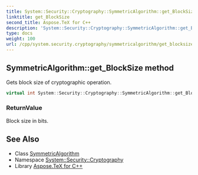 ```yaml
---
title: System::Security::Cryptography::SymmetricAlgorithm::get_BlockSize method
linktitle: get_BlockSize
second_title: Aspose.TeX for C++
description: 'System::Security::Cryptography::SymmetricAlgorithm::get_BlockSize method. Gets block size of cryptographic operation in C++.'
type: docs
weight: 100
url: /cpp/system.security.cryptography/symmetricalgorithm/get_blocksize/
---
```

## SymmetricAlgorithm::get_BlockSize method


Gets block size of cryptographic operation.

```cpp
virtual int System::Security::Cryptography::SymmetricAlgorithm::get_BlockSize()
```


### ReturnValue

Block size in bits.

## See Also

* Class [SymmetricAlgorithm](../)
* Namespace [System::Security::Cryptography](../../)
* Library [Aspose.TeX for C++](../../../)
